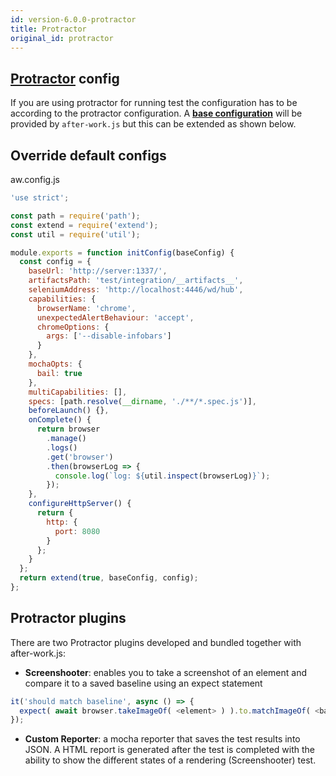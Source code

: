 ```yaml
---
id: version-6.0.0-protractor
title: Protractor
original_id: protractor
---
```


## [Protractor](https://github.com/angular/protractor) config

If you are using protractor for running test the configuration has to be according to the protractor configuration. A [**base configuration**](../src/protractor/config.js) will be provided by `after-work.js` but this can be extended as shown below.

## Override default configs

aw.config.js

```js
'use strict';

const path = require('path');
const extend = require('extend');
const util = require('util');

module.exports = function initConfig(baseConfig) {
  const config = {
    baseUrl: 'http://server:1337/',
    artifactsPath: 'test/integration/__artifacts__',
    seleniumAddress: 'http://localhost:4446/wd/hub',
    capabilities: {
      browserName: 'chrome',
      unexpectedAlertBehaviour: 'accept',
      chromeOptions: {
        args: ['--disable-infobars']
      }
    },
    mochaOpts: {
      bail: true
    },
    multiCapabilities: [],
    specs: [path.resolve(__dirname, './**/*.spec.js')],
    beforeLaunch() {},
    onComplete() {
      return browser
        .manage()
        .logs()
        .get('browser')
        .then(browserLog => {
          console.log(`log: ${util.inspect(browserLog)}`);
        });
    },
    configureHttpServer() {
      return {
        http: {
          port: 8080
        }
      };
    }
  };
  return extend(true, baseConfig, config);
};
```

## Protractor plugins

There are two Protractor plugins developed and bundled together with after-work.js:

- **Screenshooter**: enables you to take a screenshot of an element and compare it to a saved baseline using an expect statement

```js
it('should match baseline', async () => {
  expect( await browser.takeImageOf( <element> ) ).to.matchImageOf( <baseline> );
});
```

- **Custom Reporter**: a mocha reporter that saves the test results into JSON. A HTML report is generated after the test is completed with the ability to show the different states of a rendering (Screenshooter) test.
